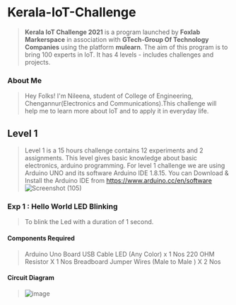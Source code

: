 # Kerala-IoT-Challenge
>**Kerala IoT Challenge 2021** is a program launched by **Foxlab Markerspace** in association with **GTech-Group Of Technology Companies** using the platform **mulearn**. The aim of this program is to bring 100 experts in IoT. It has 4 levels - includes challenges and projects. 
### About Me
>Hey Folks! I'm Nileena, student of College of Engineering, Chengannur(Electronics and Communications).This challenge will help me to learn more about IoT and to apply it in everyday life.
## Level 1
>Level 1 is  a 15 hours challenge contains 12 experiments and 2 assignments. This level gives basic knowledge about basic electronics, arduino programming. For level 1 challenge we are using Arduino UNO and its software Arduino IDE 1.8.15. You can Download & Install the Arduino IDE from  https://www.arduino.cc/en/software
>![Screenshot (105)](https://user-images.githubusercontent.com/97266374/151187925-9eb12f6a-221a-47b8-85e7-2314d960b934.png)
### Exp 1 : Hello World LED Blinking
>To blink the Led with a duration of 1 second.
#### **Components Required**
>Arduino Uno Board
>USB Cable
>LED (Any Color) x 1 Nos
>220 OHM Resistor X 1 Nos
>Breadboard
>Jumper Wires (Male to Male ) X 2 Nos
#### **Circuit Diagram**
>![image](https://user-images.githubusercontent.com/97266374/151189597-2f6e6784-7915-4c27-a0f3-7a244b4643e9.png)
